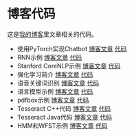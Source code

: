 # 博客代码

这是[我的博客](http://fancyerii.github.io)里文章相关的代码。

* 使用PyTorch实现Chatbot [博客文章](http://fancyerii.github.io/2019/02/14/chatbot/) [代码](./chatbot)
* RNN示例 [博客文章](http://fancyerii.github.io/2019/02/25/rnn-intro/) [代码](./rnn)
* Stanford CoreNLP示例 [博客文章]() [代码](./stanfordnlp)
* 强化学习简介 [博客文章](http://fancyerii.github.io/2019/03/01/rl1/) [代码](./rl)
* 语音关键词识别 [博客文章](http://fancyerii.github.io/2019/03/06/tf-keywords/) [代码](./tf-keywords)
* 语言模型示例 [博客文章](http://fancyerii.github.io/2019/03/08/lm/) [代码](./lm)
* pdfbox示例 [博客文章](http://fancyerii.github.io/2019/03/12/1_pdfbox/) [代码](./testpdfbox)
* Tesseract C++代码 [博客文章](http://fancyerii.github.io/2019/03/12/3_tesseract/#c%E6%8E%A5%E5%8F%A3%E7%A4%BA%E4%BE%8B) [代码](./test-tesseract-cpp)
* Tesseract Java代码 [博客文章](http://fancyerii.github.io/2019/03/12/3_tesseract/#java%E6%8E%A5%E5%8F%A3) [代码](./test-tesseract-java)
* HMM和WFST示例 [博客文章]() [代码](./hmm-wfst)
